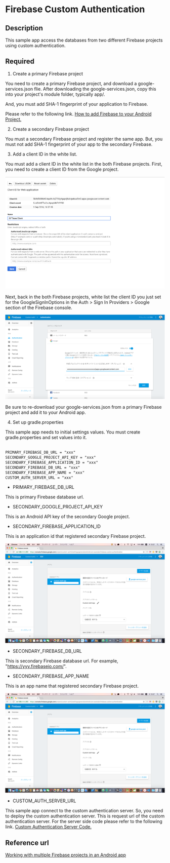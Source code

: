 # Firebase Custom Authentication

## Description

This sample app access the databases from two different Firebase projects using custom authentication.

## Required

1. Create a primary Firebase project

You need to create a primary Firebase project, and download a google-services.json flie.
After downloading the google-services.json, copy this into your project's module folder, typically app/.

And, you must add SHA-1 fingerprint of your application to Firebase.

Please refer to the following link.
[How to add Firebase to your Android Project.](https://firebase.google.com/docs/android/setup#add_firebase_to_your_app)

2. Create a secondary Firebase project

You must a secondary Firebase project and register the same app.
But, you must not add SHA-1 fingerprint of your app to the secondary Firebase.

3. Add a client ID in the white list.

You must add a client ID in the white list in the both Firebase projects.
First, you need to create a client ID from the Google project.

[![Create client ID](./doc/create_client_id.png)](https://console.developers.google.com/apis/credentials)


Next, back in the both Firebase projects, white list the client ID you just set for the GoogleSignInOptions in the Auth > Sign In Providers > Google section of the Firebase console.


![Add white list](./doc/add_whitelist.png)


Be sure to re-download your google-services.json from a primary Firebase project and add it to your Android app.

4. Set up gradle.properties

This sample app needs to initial settings values.
You must create gradle.properties and set values into it.

```{project-root}/gradle.properties

PRIMARY_FIREBASE_DB_URL = "xxx"
SECONDARY_GOOGLE_PROJECT_API_KEY = "xxx"
SECONDARY_FIREBASE_APPLICATION_ID = "xxx"
SECONDARY_FIREBASE_DB_URL = "xxx"
SECONDARY_FIREBASE_APP_NAME = "xxx"
CUSTOM_AUTH_SERVER_URL = "xxx"

```

- PRIMARY_FIREBASE_DB_URL

This is primary Firebase database url.

- SECONDARY_GOOGLE_PROJECT_API_KEY

This is an Android API key of the secondary Google project.

- SECONDARY_FIREBASE_APPLICATION_ID

This is an application id that registered secondary Firebase project.

![App ID](./doc/app_data.png)

- SECONDARY_FIREBASE_DB_URL

This is secondary Firebase database url.
For example, "https://yyy.firebaseio.com/".

- SECONDARY_FIREBASE_APP_NAME

This is an app name that registered secondary Firebase project.

![App name](./doc/app_data.png)

- CUSTOM_AUTH_SERVER_URL

This sample app connect to the custom authentication server. So, you need to deploy the custom authentication server.
This is request url of the custom authentication server.
For the server side code please refer to the following link.
[Custom Authentication Server Code.](http://xxx)

## Reference url
[Working with multiple Firebase projects in an Android app](https://firebase.googleblog.com/2016/12/working-with-multiple-firebase-projects-in-an-android-app.html)